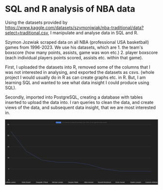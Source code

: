 # SQL and R analysis of NBA data #
Using the datasets provided by https://www.kaggle.com/datasets/szymonjwiak/nba-traditional/data?select=traditional.csv, I manipulate and analyse data in SQL and R.

Szymon Jozwiak scraped data on all NBA (professional USA basketball) games from 1996-2023. We use his datasets, which are 1. the team's boxscore (how many points, assists, game was won etc.) 2. player boxscore (each individual players points scored, assists etc. within that game).

First, I uploaded the datasets into R, removed some of the columns that I was not interested in analysing, and exported the datasets as csvs. (whole project I would usually do in R as can create graphs etc. in R. But, I am learning SQL and wanted to see what data insight I could produce using SQL).

Secondly, imported into PostgreSQL, creating a database with tables inserted to upload the data into. I ran queries to clean the data, and create views of the data, and subsequent data insight, that we are most interested in. 

![In a single picture](https://raw.githubusercontent.com/benAdambridge/R-SQL-NBA-data/main/Occurence%20of%20playoff%20scoring%20over%2020percent%20of%20games%20total%20points.png)

